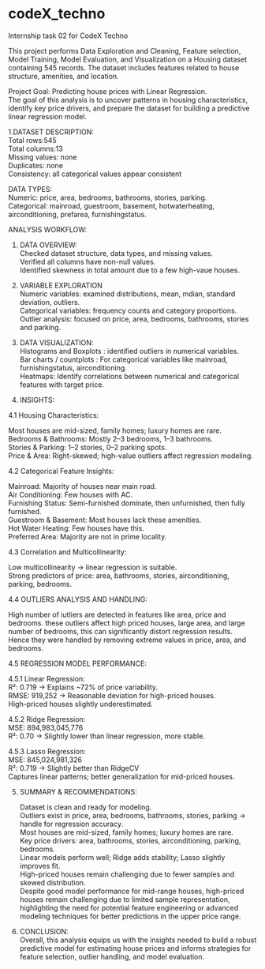 # codeX_techno
Internship task 02 for CodeX Techno<br>

This project performs Data Exploration and Cleaning, Feature selection, Model Training, Model Evaluation, and Visualization on a Housing dataset containing 545 records. The dataset includes features related to house structure, amenities, and location.<br>

Project Goal: Predicting house prices with Linear Regression.<br>
The goal of this analysis is to uncover patterns in housing characteristics, identify key price drivers, and prepare the dataset for building a predictive linear regression model.<br>

1.DATASET DESCRIPTION:<br>
   Total rows:545<br>
   Total columns:13<br>
   Missing values: none<br>
   Duplicates: none<br>
   Consistency: all categorical values appear consistent<br>

   DATA TYPES:<br>
   Numeric: price, area, bedrooms, bathrooms, stories, parking.<br>
   Categorical: mainroad, guestroom, basement, hotwaterheating, airconditioning, prefarea, furnishingstatus.<br>


ANALYSIS WORKFLOW:<br>

1. DATA OVERVIEW:<br>
   Checked dataset structure, data types, and missing values.<br>
   Verified all columns have non-null values.<br>
   Identified skewness in total amount due to a few high-vaue houses.<br>
   
2. VARIABLE EXPLORATION<br>
   Numeric variables: examined distributions, mean, mdian, standard deviation, outliers. <br>
   Categorical variables: frequency counts and category proportions. <br>
   Outlier analysis: focused on price, area, bedrooms, bathrooms, stories and parking.<br>

3. DATA VISUALIZATION:<br>
   Histograms and Boxplots : identified outliers in numerical variables.<br>
   Bar charts / countplots : For categorical variables like mainroad, furnishingstatus, airconditioning.<br>
   Heatmaps: Identify correlations between numerical and categorical features with target price.<br>


4. INSIGHTS:<br>

4.1 Housing Characteristics: <br>

   Most houses are mid-sized, family homes; luxury homes are rare.<br>
   Bedrooms & Bathrooms: Mostly 2–3 bedrooms, 1–3 bathrooms.<br>
   Stories & Parking: 1–2 stories, 0–2 parking spots.<br>
   Price & Area: Right-skewed; high-value outliers affect regression modeling.<br>


4.2 Categorical Feature Insights: <br>

   Mainroad: Majority of houses near main road.<br>
   Air Conditioning: Few houses with AC.<br>
   Furnishing Status: Semi-furnished dominate, then unfurnished, then fully furnished.<br>
   Guestroom & Basement: Most houses lack these amenities.<br>
   Hot Water Heating: Few houses have this.<br>
   Preferred Area: Majority are not in prime locality.<br>


4.3 Correlation and Multicollinearity: <br>

   Low multicollinearity → linear regression is suitable.<br>
   Strong predictors of price: area, bathrooms, stories, airconditioning, parking, bedrooms. <br>

4.4 OUTLIERS ANALYSIS AND HANDLING:<br>

   High number of iutliers are detected in features like area, price and bedrooms. these    outliers affect high priced houses, large area, and large number of bedrooms, this  can       significantly distort regression results.<br>
   Hence they were handled by removing extreme values in price, area, and bedrooms.<br>

4.5 REGRESSION MODEL PERFORMANCE: <br>

4.5.1 Linear Regression:<br>
   R²: 0.719 → Explains ~72% of price variability.<br>
   RMSE: 919,252 → Reasonable deviation for high-priced houses.<br>
   High-priced houses slightly underestimated.<br>

4.5.2 Ridge Regression:<br>
   MSE: 894,983,045,776<br>
   R²: 0.70 → Slightly lower than linear regression, more stable.<br>

4.5.3 Lasso Regression:<br>
   MSE: 845,024,981,326<br>
   R²: 0.719 → Slightly better than RidgeCV<br>
   Captures linear patterns; better generalization for mid-priced houses.<br>


5. SUMMARY & RECOMMENDATIONS:<br>

   Dataset is clean and ready for modeling.<br>
   Outliers exist in price, area, bedrooms, bathrooms, stories, parking → handle for regression accuracy.<br>
   Most houses are mid-sized, family homes; luxury homes are rare.<br>
   Key price drivers: area, bathrooms, stories, airconditioning, parking, bedrooms.<br>
   Linear models perform well; Ridge adds stability; Lasso slightly improves fit.<br>
   High-priced houses remain challenging due to fewer samples and skewed distribution.<br>
   Despite good model performance for mid-range houses, high-priced houses remain challenging due to limited sample representation, highlighting the need for potential feature engineering or advanced modeling techniques for better predictions in the upper price range.<br>

6. CONCLUSION:<br>
   Overall, this analysis equips us with the insights needed to build a robust predictive model for estimating house prices and informs strategies for feature selection, outlier handling, and model evaluation.<br>
